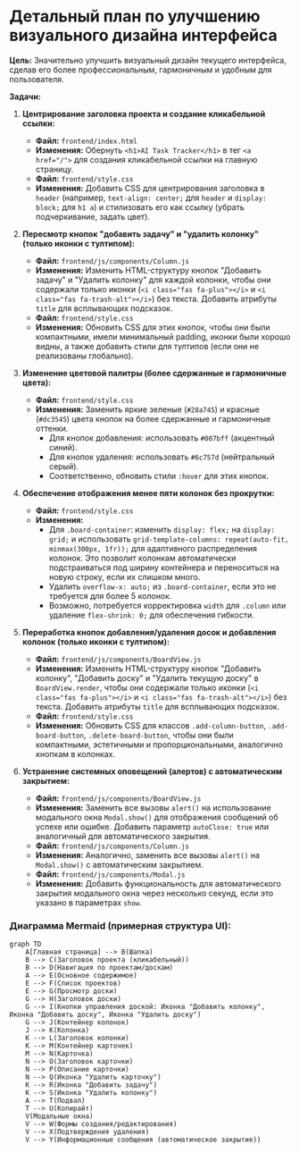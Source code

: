 # Детальный план по улучшению визуального дизайна интерфейса

**Цель:** Значительно улучшить визуальный дизайн текущего интерфейса, сделав его более профессиональным, гармоничным и удобным для пользователя.

**Задачи:**

1.  **Центрирование заголовка проекта и создание кликабельной ссылки:**
    *   **Файл:** `frontend/index.html`
    *   **Изменения:** Обернуть `<h1>AI Task Tracker</h1>` в тег `<a href="/">` для создания кликабельной ссылки на главную страницу.
    *   **Файл:** `frontend/style.css`
    *   **Изменения:** Добавить CSS для центрирования заголовка в `header` (например, `text-align: center;` для `header` и `display: block;` для `h1 a`) и стилизовать его как ссылку (убрать подчеркивание, задать цвет).

2.  **Пересмотр кнопок "добавить задачу" и "удалить колонку" (только иконки с тултипом):**
    *   **Файл:** `frontend/js/components/Column.js`
    *   **Изменения:** Изменить HTML-структуру кнопок "Добавить задачу" и "Удалить колонку" для каждой колонки, чтобы они содержали только иконки (`<i class="fas fa-plus"></i>` и `<i class="fas fa-trash-alt"></i>`) без текста. Добавить атрибуты `title` для всплывающих подсказок.
    *   **Файл:** `frontend/style.css`
    *   **Изменения:** Обновить CSS для этих кнопок, чтобы они были компактными, имели минимальный padding, иконки были хорошо видны, а также добавить стили для тултипов (если они не реализованы глобально).

3.  **Изменение цветовой палитры (более сдержанные и гармоничные цвета):**
    *   **Файл:** `frontend/style.css`
    *   **Изменения:** Заменить яркие зеленые (`#28a745`) и красные (`#dc3545`) цвета кнопок на более сдержанные и гармоничные оттенки.
        *   Для кнопок добавления: использовать `#007bff` (акцентный синий).
        *   Для кнопок удаления: использовать `#6c757d` (нейтральный серый).
        *   Соответственно, обновить стили `:hover` для этих кнопок.

4.  **Обеспечение отображения менее пяти колонок без прокрутки:**
    *   **Файл:** `frontend/style.css`
    *   **Изменения:**
        *   Для `.board-container`: изменить `display: flex;` на `display: grid;` и использовать `grid-template-columns: repeat(auto-fit, minmax(300px, 1fr));` для адаптивного распределения колонок. Это позволит колонкам автоматически подстраиваться под ширину контейнера и переноситься на новую строку, если их слишком много.
        *   Удалить `overflow-x: auto;` из `.board-container`, если это не требуется для более 5 колонок.
        *   Возможно, потребуется корректировка `width` для `.column` или удаление `flex-shrink: 0;` для обеспечения гибкости.

5.  **Переработка кнопок добавления/удаления досок и добавления колонок (только иконки с тултипом):**
    *   **Файл:** `frontend/js/components/BoardView.js`
    *   **Изменения:** Изменить HTML-структуру кнопок "Добавить колонку", "Добавить доску" и "Удалить текущую доску" в `BoardView.render`, чтобы они содержали только иконки (`<i class="fas fa-plus"></i>` и `<i class="fas fa-trash-alt"></i>`) без текста. Добавить атрибуты `title` для всплывающих подсказок.
    *   **Файл:** `frontend/style.css`
    *   **Изменения:** Обновить CSS для классов `.add-column-button`, `.add-board-button`, `.delete-board-button`, чтобы они были компактными, эстетичными и пропорциональными, аналогично кнопкам в колонках.

6.  **Устранение системных оповещений (алертов) с автоматическим закрытием:**
    *   **Файл:** `frontend/js/components/BoardView.js`
    *   **Изменения:** Заменить все вызовы `alert()` на использование модального окна `Modal.show()` для отображения сообщений об успехе или ошибке. Добавить параметр `autoClose: true` или аналогичный для автоматического закрытия.
    *   **Файл:** `frontend/js/components/Column.js`
    *   **Изменения:** Аналогично, заменить все вызовы `alert()` на `Modal.show()` с автоматическим закрытием.
    *   **Файл:** `frontend/js/components/Modal.js`
    *   **Изменения:** Добавить функциональность для автоматического закрытия модального окна через несколько секунд, если это указано в параметрах `show`.

### Диаграмма Mermaid (примерная структура UI):

```mermaid
graph TD
    A[Главная страница] --> B(Шапка)
    B --> C(Заголовок проекта (кликабельный))
    B --> D(Навигация по проектам/доскам)
    A --> E(Основное содержимое)
    E --> F(Список проектов)
    E --> G(Просмотр доски)
    G --> H(Заголовок доски)
    G --> I(Кнопки управления доской: Иконка "Добавить колонку", Иконка "Добавить доску", Иконка "Удалить доску")
    G --> J(Контейнер колонок)
    J --> K(Колонка)
    K --> L(Заголовок колонки)
    K --> M(Контейнер карточек)
    M --> N(Карточка)
    N --> O(Заголовок карточки)
    N --> P(Описание карточки)
    N --> Q(Иконка "Удалить карточку")
    K --> R(Иконка "Добавить задачу")
    K --> S(Иконка "Удалить колонку")
    A --> T(Подвал)
    T --> U(Копирайт)
    V(Модальные окна)
    V --> W(Формы создания/редактирования)
    V --> X(Подтверждения удаления)
    V --> Y(Информационные сообщения (автоматическое закрытие))